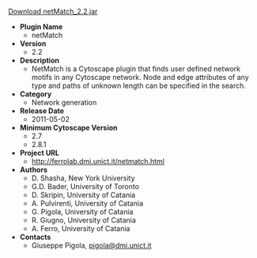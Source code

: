 <a href="netMatch_2.2.jar">Download netMatch_2.2.jar</a>

* __Plugin Name__
  * netMatch
* __Version__
  * 2.2
* __Description__
  * NetMatch is a Cytoscape plugin that finds user defined network motifs in any Cytoscape network. Node and edge attributes of any type and paths of unknown length can be specified in the search.
* __Category__
  * Network generation
* __Release Date__
  * 2011-05-02
* __Minimum Cytoscape Version__
  * 2.7
  * 2.8.1
* __Project URL__
  * http://ferrolab.dmi.unict.it/netmatch.html
* __Authors__
  * D. Shasha, New York University
  * G.D. Bader, University of Toronto
  * D. Skripin, University of Catania
  * A. Pulvirenti, University of Catania
  * G. Pigola, University of Catania
  * R. Giugno, University of Catania
  * A. Ferro, University of Catania
* __Contacts__
  * Giuseppe Pigola, pigola@dmi.unict.it
